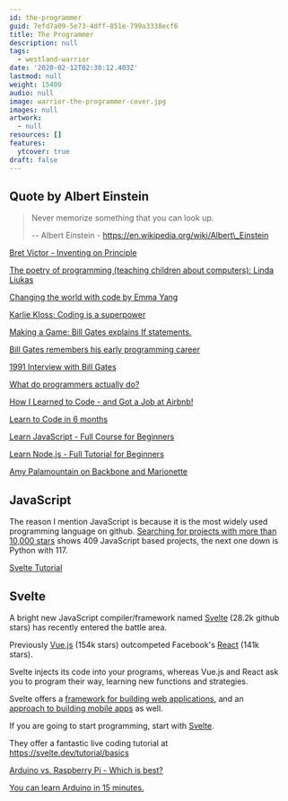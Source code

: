 ```yaml
---
id: the-programmer
guid: 7efd7a09-5e73-4dff-851e-799a3338ecf6
title: The Programmer
description: null
tags:
  - westland-warrior
date: '2020-02-12T02:30:12.403Z'
lastmod: null
weight: 15400
audio: null
image: warrior-the-programmer-cover.jpg
images: null
artwork:
  - null
resources: []
features:
  ytcover: true
draft: false
---
```


## Quote by Albert Einstein

> Never memorize something that you can look up.
>
> \-- Albert Einstein - https://en.wikipedia.org/wiki/Albert\_Einstein

[Bret Victor - Inventing on Principle](https://www.youtube.com/watch?v=PUv66718DII "Play Video")

[The poetry of programming (teaching children about computers): Linda Liukas](https://www.youtube.com/watch?v=-jRREn6ifEQ "Play Video")

[Changing the world with code by Emma Yang](https://www.youtube.com/watch?v=ghqSw40pC5s "Play Video")

[Karlie Kloss: Coding is a superpower](https://www.youtube.com/watch?v=Bwiln7v0fdc "Play Video")

[Making a Game: Bill Gates explains If statements.](https://www.youtube.com/watch?v=m2Ux2PnJe6E "Play Video")

[Bill Gates remembers his early programming career](https://www.youtube.com/watch?v=vYXQTrYPenQ "Play Video")

[1991 Interview with Bill Gates](https://www.youtube.com/watch?v=6V6Gir1Dyfs "Play Video")

[What do programmers actually do?](https://www.youtube.com/watch?v=g4a7_HH9Wbg "Play Video")

[How I Learned to Code - and Got a Job at Airbnb!](https://www.youtube.com/watch?v=kXpWLv2o7hs "Play Video")

[Learn to Code in 6 months](https://www.youtube.com/watch?v=LCls16Tv8UE "Play Video")

[Learn JavaScript - Full Course for Beginners](https://www.youtube.com/watch?v=PkZNo7MFNFg "Play Video")

[Learn Node.js - Full Tutorial for Beginners](https://www.youtube.com/watch?v=RLtyhwFtXQA "Play Video")

[Amy Palamountain on Backbone and Marionette](https://www.youtube.com/watch?v=0o2whtCJw8I "Play Video")

## JavaScript

The reason I mention JavaScript is because it is the most widely used\
programming language on github. [Searching for projects with more than\
10,000 stars](https://github.com/search?q=stars%3A%3E%3D10000) shows 409 JavaScript based projects, the next one down is\
Python with 117.

[Svelte Tutorial](https://www.youtube.com/watch?v=vhGiGqZ78Rs "Play Video")

## Svelte

A bright new JavaScript compiler/framework named [Svelte](https://svelte.dev/) (28.2k github\
stars) has recently entered the battle area.

Previously [Vue.js](https://vuejs.org/) (154k stars) outcompeted Facebook's [React](https://reactjs.org/) (141k\
stars).

Svelte injects its code into your programs, whereas Vue.js and React ask\
you to program their way, learning new functions and strategies.

Svelte offers a [framework for building web applications](https://sapper.svelte.dev/), and an\
[approach to building mobile apps](https://svelte-native.technology/) as well.

If you are going to start programming, start with [Svelte](https://svelte.dev/).

They offer a fantastic live coding tutorial at\
<https://svelte.dev/tutorial/basics>

[Arduino vs. Raspberry Pi - Which is best?](https://www.youtube.com/watch?v=7vhvnaWUZjE "Play Video")

[You can learn Arduino in 15 minutes.](https://www.youtube.com/watch?v=nL34zDTPkcs "Play Video")
